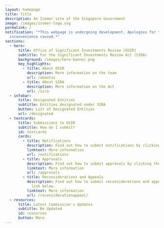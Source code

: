 ```yaml
---
layout: homepage
title: Title
description: An Isomer site of the Singapore Government
image: /images/isomer-logo.svg
permalink: /
notification: "*This webpage is undergoing development. Apologies for the
  inconvenience caused.*"
sections:
  - hero:
      title: Office of Significant Investments Review (OSIR)
      subtitle: For the Significant Investments Review Act (SIRA)
      background: /images/hero-banner.png
      key_highlights:
        - title: About OSIR
          description: More information on the team
          url: /aboutus
        - title: About SIRA
          description: More information on the Act
          url: /sira
  - infobar:
      title: Designated Entities
      subtitle: Entities designated under SIRA
      button: List of Designated Entities
      url: /designated
  - textcards:
      title: Submissions to OSIR
      subtitle: How do I submit?
      id: textcards
      cards:
        - title: Notifications
          description: Find out how to submit notifications by clicking the link below.
          linktext: More information
          url: /notifications
        - title: Approvals
          description: Find out how to submit approvals by clicking the link below.
          linktext: More information
          url: /approvals
        - title: Reconsiderations and Appeals
          description: Find out how to submit reconsiderations and appeals by clicking the
            link below.
          linktext: More information
          url: /reconsiderationappeal/
  - resources:
      title: Latest Commission's Updates
      subtitle: Be Updated
      id: resources
      button: More
---
```

